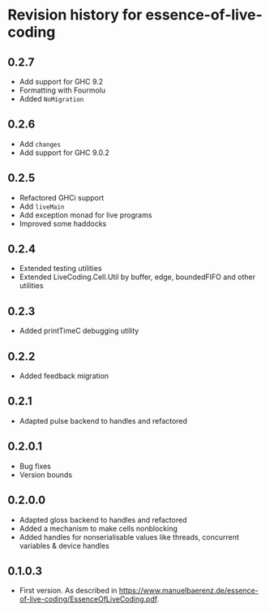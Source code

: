 # Revision history for essence-of-live-coding

## 0.2.7

* Add support for GHC 9.2
* Formatting with Fourmolu
* Added `NoMigration`

## 0.2.6

* Add `changes`
* Add support for GHC 9.0.2

## 0.2.5

* Refactored GHCi support
* Add `liveMain`
* Add exception monad for live programs
* Improved some haddocks

## 0.2.4

* Extended testing utilities
* Extended LiveCoding.Cell.Util by buffer, edge, boundedFIFO and other utilities

## 0.2.3

* Added printTimeC debugging utility

## 0.2.2

* Added feedback migration

## 0.2.1

* Adapted pulse backend to handles and refactored

## 0.2.0.1

* Bug fixes
* Version bounds

## 0.2.0.0

* Adapted gloss backend to handles and refactored
* Added a mechanism to make cells nonblocking
* Added handles for nonserialisable values like threads, concurrent variables & device handles

## 0.1.0.3

* First version.
  As described in https://www.manuelbaerenz.de/essence-of-live-coding/EssenceOfLiveCoding.pdf.
